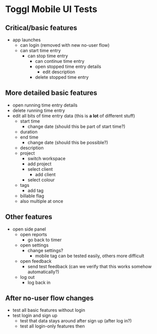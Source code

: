 # Toggl Mobile UI Tests

## Critical/basic features

- app launches
    - can login (removed with new no-user flow)
    - can start time entry
        - can stop time entry
            - can continue time entry
            - open stopped time entry details
                - edit description
            - delete stopped time entry


## More detailed basic features

- open running time entry details
- delete running time entry
- edit all bits of time entry data (this is **a lot** of different stuff)
    - start time
        - change date (should this be part of start time?)
    - duration
    - end time
        - change date (should this be possible?)
    - description
    - project
        - switch workspace
        - add project
        - select client
            - add client
        - select colour
    - tags
        - add tag
    - billable flag
    - also multiple at once


## Other features

- open side panel
    - open reports
        - go back to timer
    - open settings
        - change settings?
            - mobile tag can be tested easily, others more difficult
    - open feedback
        - send test feedback (can we verify that this works somehow automatically?)
    - log out
        - log back in


## After no-user flow changes

- test all basic features without login
- test login and sign up
    - test that data stays around after sign up (after log in?)
    - test all login-only features then

